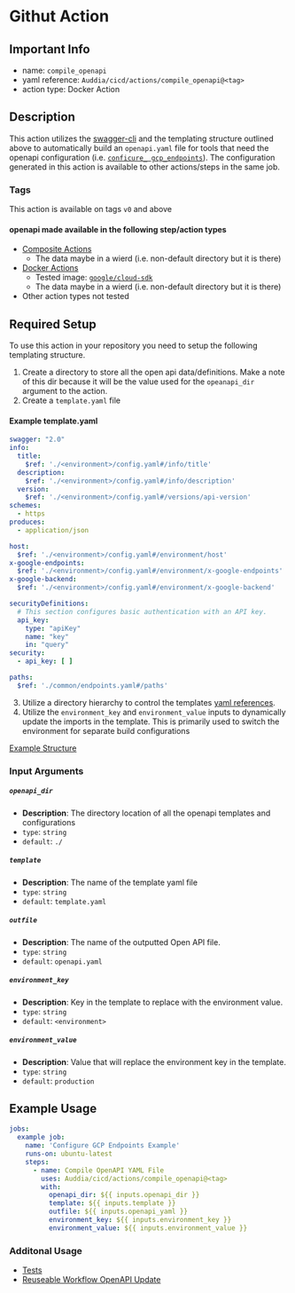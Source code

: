 # Githut Action

## Important Info
* name: `compile_openapi`
* yaml reference: `Auddia/cicd/actions/compile_openapi@<tag>`
* action type: Docker Action


## Description
This action utilizes the [swagger-cli](https://github.com/APIDevTools/swagger-cli) and the templating structure outlined above to automatically build an `openapi.yaml` file for tools that
need the openapi configuration (i.e. [`conficure_ gcp_endpoints`](../configure_gcp_endpoints/README.md)). The configuration generated in this action is available to other actions/steps in the same job.

### Tags
This action is available on tags `v0` and above

#### openapi made available in the following step/action types
* [Composite Actions](https://docs.github.com/en/actions/creating-actions/creating-a-composite-action) 
  * The data maybe in a wierd (i.e. non-default directory but it is there) 
* [Docker Actions](https://docs.github.com/en/actions/creating-actions/creating-a-docker-container-action)
    * Tested image: [`google/cloud-sdk`](https://hub.docker.com/r/google/cloud-sdk/)
    * The data maybe in a wierd (i.e. non-default directory but it is there)
* Other action types not tested

## Required Setup
To use this action in your repository you need to setup the following templating structure.

1. Create a directory to store all the open api data/definitions. Make a note of this dir because it will be the value used for the `opeanapi_dir` argument to the action.
2. Create a `template.yaml` file 
#### Example template.yaml
```yaml
swagger: "2.0"
info:
  title:
    $ref: './<environment>/config.yaml#/info/title'
  description:
    $ref: './<environment>/config.yaml#/info/description'
  version:
    $ref: './<environment>/config.yaml#/versions/api-version'
schemes:
  - https
produces:
  - application/json

host:
  $ref: './<environment>/config.yaml#/environment/host'
x-google-endpoints:
  $ref: './<environment>/config.yaml#/environment/x-google-endpoints'
x-google-backend:
  $ref: './<environment>/config.yaml#/environment/x-google-backend'

securityDefinitions:
  # This section configures basic authentication with an API key.
  api_key:
    type: "apiKey"
    name: "key"
    in: "query"
security:
  - api_key: [ ]

paths:
  $ref: './common/endpoints.yaml#/paths'
```
3. Utilize a directory hierarchy to control the templates [yaml references](https://github.com/OAI/OpenAPI-Specification/blob/main/versions/2.0.md#reference-object). 
4. Utilize the `environment_key` and `environment_value` inputs to dynamically update the imports in the template. This is primarily used to switch the environment for separate build configurations

[Example Structure](https://github.com/Auddia/vodacast-functions/tree/staging/api/data/openapi)

### Input Arguments

##### `openapi_dir`
* **Description**: The directory location of all the openapi templates and configurations
* `type`: `string`
* `default`: `./`

##### `template`
* **Description**: The name of the template yaml file
* `type`: `string`
* `default`: `template.yaml`

##### `outfile`
* **Description**: The name of the outputted Open API file.
* `type`: `string`
* `default`: `openapi.yaml`

##### `environment_key`
* **Description**: Key in the template to replace with the environment value.
* `type`: `string`
* `default`: `<environment>`

##### `environment_value`
* **Description**: Value that will replace the environment key in the template.
* `type`: `string`
* `default`: `production`

## Example Usage

```yaml
jobs:
  example job:
    name: 'Configure GCP Endpoints Example'
    runs-on: ubuntu-latest
    steps:
      - name: Compile OpenAPI YAML File
        uses: Auddia/cicd/actions/compile_openapi@<tag>
        with:
          openapi_dir: ${{ inputs.openapi_dir }}
          template: ${{ inputs.template }}
          outfile: ${{ inputs.openapi_yaml }}
          environment_key: ${{ inputs.environment_key }}
          environment_value: ${{ inputs.environment_value }}
```

### Additonal Usage
* [Tests](../../.github/workflows/test.action.compile_openapi.yml)
* [Reuseable Workflow OpenAPI Update](../../.github/workflows/openapi_update.yml)